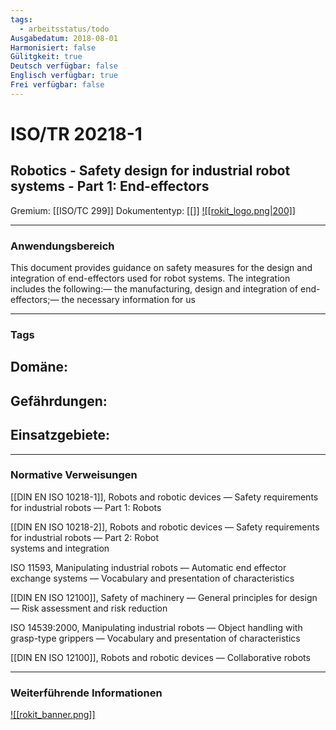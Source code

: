 ```yaml
---
tags:
  - arbeitsstatus/todo
Ausgabedatum: 2018-08-01
Harmonisiert: false
Gülitgkeit: true
Deutsch verfügbar: false
Englisch verfügbar: true
Frei verfügbar: false
---
```


# ISO/TR 20218-1
## Robotics - Safety design for industrial robot systems - Part 1: End-effectors

Gremium: [[ISO/TC 299]]
Dokumententyp: [[]]
[![[rokit_logo.png|200]]](https://public-robots.de/)

***
### Anwendungsbereich

This document provides guidance on safety measures for the design and integration of end-effectors used for robot systems. The integration includes the following:— the manufacturing, design and integration of end-effectors;— the necessary information for us

***
### Tags

Domäne:
- 

Gefährdungen:
- 

Einsatzgebiete:
- 

***
### Normative Verweisungen

[[DIN EN ISO 10218-1]], Robots and robotic devices — Safety requirements for industrial robots — Part 1: Robots

[[DIN EN ISO 10218-2]], Robots and robotic devices — Safety requirements for industrial robots — Part 2: Robot  
systems and integration

ISO 11593, Manipulating industrial robots — Automatic end effector exchange systems — Vocabulary and  presentation of characteristics

[[DIN EN ISO 12100]], Safety of machinery — General principles for design — Risk assessment and risk reduction

ISO 14539:2000, Manipulating industrial robots — Object handling with grasp-type grippers — Vocabulary  and presentation of characteristics

[[DIN EN ISO 12100]], Robots and robotic devices — Collaborative robots

***
### Weiterführende Informationen



[![[rokit_banner.png]]](https://public-robots.de/)
